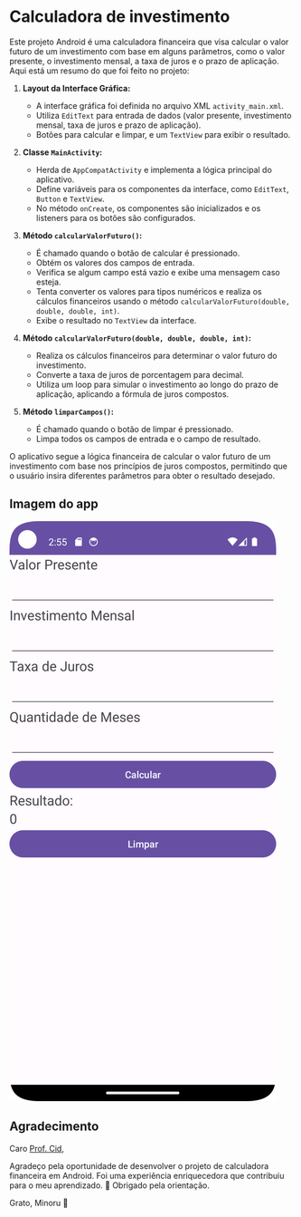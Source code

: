 # Calculadora de investimento

Este projeto Android é uma calculadora financeira que visa calcular o valor futuro de um investimento com base em alguns parâmetros, como o valor presente, o investimento mensal, a taxa de juros e o prazo de aplicação. Aqui está um resumo do que foi feito no projeto:

1. **Layout da Interface Gráfica:**
   - A interface gráfica foi definida no arquivo XML `activity_main.xml`.
   - Utiliza `EditText` para entrada de dados (valor presente, investimento mensal, taxa de juros e prazo de aplicação).
   - Botões para calcular e limpar, e um `TextView` para exibir o resultado.

2. **Classe `MainActivity`:**
   - Herda de `AppCompatActivity` e implementa a lógica principal do aplicativo.
   - Define variáveis para os componentes da interface, como `EditText`, `Button` e `TextView`.
   - No método `onCreate`, os componentes são inicializados e os listeners para os botões são configurados.

3. **Método `calcularValorFuturo()`:**
   - É chamado quando o botão de calcular é pressionado.
   - Obtém os valores dos campos de entrada.
   - Verifica se algum campo está vazio e exibe uma mensagem caso esteja.
   - Tenta converter os valores para tipos numéricos e realiza os cálculos financeiros usando o método `calcularValorFuturo(double, double, double, int)`.
   - Exibe o resultado no `TextView` da interface.

4. **Método `calcularValorFuturo(double, double, double, int)`:**
   - Realiza os cálculos financeiros para determinar o valor futuro do investimento.
   - Converte a taxa de juros de porcentagem para decimal.
   - Utiliza um loop para simular o investimento ao longo do prazo de aplicação, aplicando a fórmula de juros compostos.

5. **Método `limparCampos()`:**
   - É chamado quando o botão de limpar é pressionado.
   - Limpa todos os campos de entrada e o campo de resultado.

O aplicativo segue a lógica financeira de calcular o valor futuro de um investimento com base nos princípios de juros compostos, permitindo que o usuário insira diferentes parâmetros para obter o resultado desejado.

## Imagem do app 

![img](Screenshot_Calculadora.png)

## Agradecimento

Caro [Prof. Cid](linkedin.com/in/cidrandrade),

Agradeço pela oportunidade de desenvolver o projeto de calculadora financeira em Android. Foi uma experiência enriquecedora que contribuiu para o meu aprendizado. 🚀 Obrigado pela orientação.

Grato,
Minoru 🙏